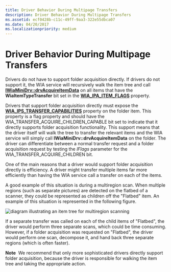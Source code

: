 ```yaml
---
title: Driver Behavior During Multipage Transfers
description: Driver Behavior During Multipage Transfers
ms.assetid: ecf0428b-c11c-49ff-9aa3-322e55dbca07
ms.date: 04/20/2017
ms.localizationpriority: medium
---
```


# Driver Behavior During Multipage Transfers


Drivers do not have to support folder acquisition directly. If drivers do not support it, the WIA service will recursively walk the item tree and call [**IWiaMiniDrv::drvAcquireItemData**](/windows-hardware/drivers/ddi/wiamindr_lh/nf-wiamindr_lh-iwiaminidrv-drvacquireitemdata) on all items that have the **WiaItemTypeTransfer** bit set in the [**WIA\_IPA\_ITEM\_FLAGS**](./wia-ipa-item-flags.md) property.

Drivers that support folder acquisition directly must expose the [**WIA\_IPS\_TRANSFER\_CAPABILITIES**](./wia-ips-transfer-capabilities.md) property on the folder item. This property is a flag property and should have the WIA\_TRANSFER\_ACQUIRE\_CHILDREN\_CAPABLE bit set to indicate that it directly supports folder acquisition functionality. This support means that the driver itself will walk the tree to transfer the relevant items and the WIA service will simply call **IWiaMiniDrv::drvAcquireItemData** on the folder. The driver can differentiate between a normal transfer request and a folder acquisition request by testing the *lFlags* parameter for the WIA\_TRANSFER\_ACQUIRE\_CHILDREN bit.

One of the main reasons that a driver would support folder acquisition directly is efficiency. A driver might transfer multiple items far more efficiently than having the WIA service call a transfer on each of the items.

A good example of this situation is during a multiregion scan. When multiple regions (such as separate pictures) are detected on the flatbed of a scanner, they could be represented as children off the "Flatbed" item. An example of this situation is represented in the following figure.

![diagram illustrating an item tree for multiregion scanning](images/itemtree-multiregionscan.png)

If a separate transfer was called on each of the child items of "Flatbed", the driver would perform three separate scans, which could be time consuming. However, if a folder acquisition was requested on "Flatbed", the driver would perform one scan, decompose it, and hand back three separate regions (which is often faster).

**Note**  We recommend that only more sophisticated drivers directly support folder acquisition, because the driver is responsible for walking the item tree and taking the appropriate action.

 

 

